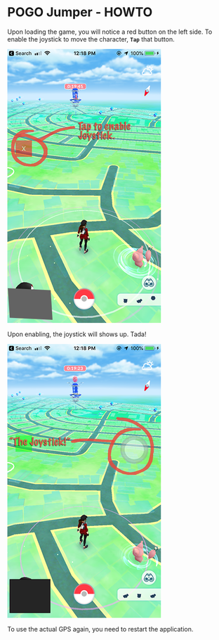 # POGO Jumper - HOWTO

Upon loading the game, you will notice a red button on the left side. To enable the joystick to move the character, **`Tap`** that button.

![tap_to_enabled]

Upon enabling, the joystick will shows up. Tada!

![the_joystick]

To use the actual GPS again, you need to restart the application.


[tap_to_enabled]: ./assets/tap_to_enable.png
[the_joystick]: ./assets/the_joystick.png